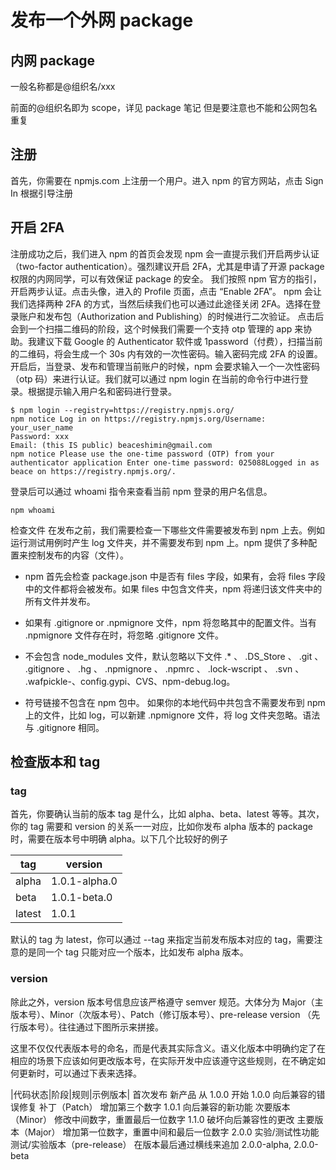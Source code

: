 # 发布一个外网 package

## 内网 package

一般名称都是@组织名/xxx

前面的@组织名即为 scope，详见 package 笔记
但是要注意也不能和公网包名重复

## 注册

首先，你需要在 npmjs.com 上注册一个用户。进入 npm 的官方网站，点击 Sign In 根据引导注册

## 开启 2FA

注册成功之后，我们进入 npm 的首页会发现 npm 会一直提示我们开启两步认证（two-factor authentication）。强烈建议开启 2FA，尤其是申请了开源 package 权限的内网同学，可以有效保证 package 的安全。
我们按照 npm 官方的指引，开启两步认证。点击头像，进入的 Profile 页面，点击 “Enable 2FA”。
npm 会让我们选择两种 2FA 的方式，当然后续我们也可以通过此途径关闭 2FA。选择在登录账户和发布包（Authorization and Publishing）的时候进行二次验证。
点击后会到一个扫描二维码的阶段，这个时候我们需要一个支持 otp 管理的 app 来协助。我建议下载 Google 的 Authenticator 软件或 1password（付费），扫描当前的二维码，将会生成一个 30s 内有效的一次性密码。输入密码完成 2FA 的设置。
开启后，当登录、发布和管理当前账户的时候，npm 会要求输入一个一次性密码（otp 码）来进行认证。我们就可以通过 npm login 在当前的命令行中进行登录。根据提示输入用户名和密码进行登录。

```
$ npm login --registry=https://registry.npmjs.org/
npm notice Log in on https://registry.npmjs.org/Username: your_user_name
Password: xxx
Email: (this IS public) beaceshimin@gmail.com
npm notice Please use the one-time password (OTP) from your authenticator application Enter one-time password: 025088Logged in as beace on https://registry.npmjs.org/.
```

登录后可以通过 whoami 指令来查看当前 npm 登录的用户名信息。

```
npm whoami
```

检查文件
在发布之前，我们需要检查一下哪些文件需要被发布到 npm 上去。例如运行测试用例时产生 log 文件夹，并不需要发布到 npm 上。npm 提供了多种配置来控制发布的内容（文件）。

- npm 首先会检查 package.json 中是否有 files 字段，如果有，会将 files 字段中的文件都将会被发布。如果 files 中包含文件夹，npm 将递归该文件夹中的所有文件并发布。
- 如果有 .gitignore or .npmignore 文件，npm 将忽略其中的配置文件。当有 .npmignore 文件存在时，将忽略 .gitignore 文件。
- 不会包含 node_modules 文件，默认忽略以下文件 .\* 、 .DS_Store 、 .git 、 .gitignore 、 .hg 、 .npmignore 、 .npmrc 、 .lock-wscript 、 .svn 、 .wafpickle-、config.gypi、CVS、npm-debug.log。

- 符号链接不包含在 npm 包中。
  如果你的本地代码中共包含不需要发布到 npm 上的文件，比如 log，可以新建 .npmignore 文件，将 log 文件夹忽略。语法与 .gitignore 相同。

## 检查版本和 tag

### tag

首先，你要确认当前的版本 tag 是什么，比如 alpha、beta、latest 等等。其次，你的 tag 需要和 version 的关系一一对应，比如你发布 alpha 版本的 package 时，需要在版本号中明确 alpha。以下几个比较好的例子

| tag    | version       |
| ------ | ------------- |
| alpha  | 1.0.1-alpha.0 |
| beta   | 1.0.1-beta.0  |
| latest | 1.0.1         |

默认的 tag 为 latest，你可以通过 --tag 来指定当前发布版本对应的 tag，需要注意的是同一个 tag 只能对应一个版本，比如发布 alpha 版本。

### version

除此之外，version 版本号信息应该严格遵守 semver 规范。大体分为 Major（主版本号）、Minor（次版本号）、Patch（修订版本号）、pre-release version （先行版本号）。往往通过下图所示来拼接。

这里不仅仅代表版本号的命名，而是代表其实际含义。语义化版本中明确约定了在相应的场景下应该如何更改版本号，在实际开发中应该遵守这些规则，在不确定如何更新时，可以通过下表来选择。

|代码状态|阶段|规则|示例版本|
首次发布 新产品 从 1.0.0 开始 1.0.0
向后兼容的错误修复 补丁（Patch） 增加第三个数字 1.0.1
向后兼容的新功能 次要版本（Minor） 修改中间数字，重置最后一位数字 1.1.0
破坏向后兼容性的更改 主要版本（Major） 增加第一位数字，重置中间和最后一位数字 2.0.0
实验/测试性功能 测试/实验版本（pre-release） 在版本最后通过横线来追加 2.0.0-alpha, 2.0.0-beta
